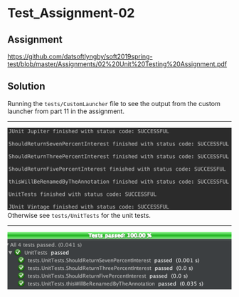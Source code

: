 # Test_Assignment-02
## Assignment
https://github.com/datsoftlyngby/soft2019spring-test/blob/master/Assignments/02%20Unit%20Testing%20Assignment.pdf
## Solution
Running the ```tests/CustomLauncher``` file to see the output from the custom launcher from part 11 in the assignment. 

---

![customlauncher](https://github.com/mathiasjepsen/Test_Assignment-02/blob/master/customerlauncher.png "Customer Launcher")
Otherwise see ```tests/UnitTests``` for the unit tests.

---

![unittestresults](https://github.com/mathiasjepsen/Test_Assignment-02/blob/master/unittestresults.png "Unit Test Results")
